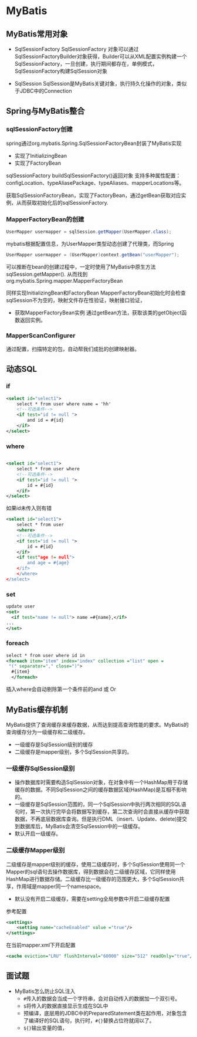 # MyBatis

## MyBatis常用对象
* SqlSessionFactory
SqlSessionFactory 对象可以通过SqlSessionFactoryBuilder对象获得，Builder可以从XML配置实例构建一个SqlSessionFactory，一旦创建，执行期间都存在，单例模式，
SqlSessionFactory构建SqlSession对象

* SqlSession
  SqlSession是MyBatis关键对象，执行持久化操作的对象，类似于JDBC中的Connection


## Spring与MyBatis整合

### sqlSessionFactory创建
spring通过org.mybatis.Spring.SqlSessionFactoryBean封装了MyBatis实现
* 实现了InitializingBean
* 实现了FactoryBean

sqlSessionFactory buildSqlSessionFactory()返回对象
支持多种属性配置：configLocation、typeAliasePackage、typeAliases、mapperLocations等。

获取SqlSessionFactoryBean，实现了FactoryBean，通过getBean获取对应实例，从而获取初始化后的sqlSessionFactory.

### MapperFactoryBean的创建

```java
UserMapper usermapper = sqlSession.getMapper(UserMapper.class);
```
mybatis根据配置信息，为UserMapper类型动态创建了代理类，而Spring
```java
UserMapper usermapper = (UserMapper)context.getBean("userMapper");
```
可以推断在bean的创建过程中，一定时使用了MyBatis中原生方法sqlSession.getMapper().
从而找到org.mybatis.Spring.mapper.MapperFactoryBean

同样实现InitializingBean和FactoryBean
MapperFactoryBean初始化时会检查sqlSession不为空的，映射文件存在性验证，映射接口验证，
* 获取MapperFactoryBean实例
通过getBean方法，获取该类的getObject函数返回实例。

### MapperScanConfigurer
通过配置，扫描特定的包，自动帮我们成批的创建映射器。




## 动态SQL

### if
```xml
<select id="select1">
    select * from user where name = 'hh'
    <!--可选条件-->
    <if test="id != null ">
        and id = #{id}
    </if>
</select>
```

### where
```xml

<select id="select1">
    select * from user where 
    <!--可选条件-->
    <if test="id != null ">
        id = #{id}
    </if>
</select>
```
如果id未传入则有错

```xml
<select id="select1">
    select * from user 
    <where>
    <!--可选条件-->
    <if test="id != null ">
        id = #{id}
    </if>
    <if test"age != null">
        and age = #{age}
    </if>
    </where>
</select>
```

### set
```xml
update user
<set>
  <if test="name != null"> name =#{name},</if>
...
</set>
```

### foreach
```xml
select * from user where id in
<foreach item="item" index="index" collection ="list" open =
 "(" separator="," close=")">
  #{item}
  </foreach>
```

插入where会自动剔除第一个条件前的and 或 Or

## MyBatis缓存机制
MyBatis提供了查询缓存来缓存数据，从而达到提高查询性能的要求。MyBatis的查询缓存分为一级缓存和二级缓存。
* 一级缓存是SqlSession级别的缓存
* 二级缓存是mapper级别，多个SqlSession共享的。

### 一级缓存SqlSession级别
* 操作数据库时需要构造SqlSession对象，在对象中有一个HashMap用于存储缓存的数据。不同SqlSession之间的缓存数据区域(HashMap)是互相不影响的。  
* 一级缓存是SqlSession范围的，同一个SqlSession中执行两次相同的SQL语句时，第一次执行完毕会将数据写到缓存，第二次查询时会直接从缓存中获取数据，不再底层数据库查询。但是执行DML（insert、Update、delete)提交到数据库后，MyBatis会清空SqlSession中的一级缓存。
* 默认开启一级缓存。

### 二级缓存Mapper级别

二级缓存是mapper级别的缓存，使用二级缓存时，多个SqlSession使用同一个Mapper的sql语句去操作数据库，得到数据会在二级缓存区域，它同样使用HashMap进行数据存储。二级缓存比一级缓存的范围更大，多个SqlSession共享，作用域是mapper同一个namespace。
* 默认没有开启二级缓存，需要在setting全局参数中开启二级缓存配置

参考配置
```xml
<settings>
    <setting name="cacheEnabled" value ="true"/>
</settings>
```
在当前mapper.xml下开启配置
```xml
<cache eviction="LRU" flushInterval="60000" size="512" readOnly="true"/>
```

## 面试题
* MyBatis怎么防止SQL注入
  * `#`传入的数据会当成一个字符串，会对自动传入的数据加一个双引号。
  * `$`将传入的数据直接显示生成在SQL中
  * 预编译，底层用的JDBC中的PreparedStatement类在起作用，对象包含了编译好的SQL语句，执行时，`#{}`替换占位符就阔以了。
  * `${}`输出变量的值，